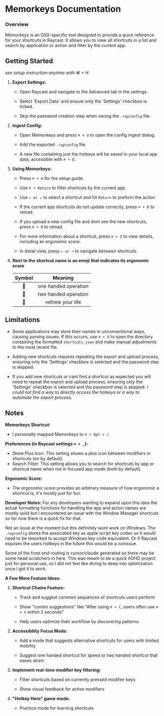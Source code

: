 
# Memorkeys Documentation

### Overview

Memorkeys is an OSX-specific tool designed to provide a quick reference for your shortcuts in Raycast. It allows you to view all shortcuts in a list and search by application or action and filter by the current app.

## Getting Started

*see setup instruction anytime with ⌘ + H*

1.  **Export Settings:**

	- Open Raycast and navigate to the Advanced tab in the settings.

	- Select 'Export Data' and ensure only the 'Settings' checkbox is ticked.

	- Skip the password creation step when saving the `.rayconfig` file.

2.  **Ingest Config:**

	- Open Memorkeys and press `⌘ + U` to open the config ingest dialog.

	- Add the exported `.rayconfig` file.

	- A new file containing just the hotkeys will be saved in your local app data, accessible with `⌘ + O`.

3.  **Using Memorkeys:**

	- Press `⌘ + H` for the setup guide.

	- Use `⌘ + Return` to filter shortcuts by the current app.
	- Use `↑ or ↓` to select a shortcut and hit `Return` to preform the action

	- If the current app shortcuts do not update correctly, press `⌘ + R` to reload.

	- If you upload a new config file and dont see the new shortcuts, press `⌘ + R` to reload.

	- For more information about a shortcut, press `⌘ + I` to view details, including an ergonomic score.

	- In detail view, press `← or →` to navigate between shortcuts.

4. **Next to the shortcut name is an emoji that indicates its ergonomic score**

	| Symbol | Meaning |
	| :---: | :---: |
	|👋 | one handed operation |
	|👐 | two handed operation |
	|🤮 | rethink your life |


## Limitations

- Some applications may store their names in unconventional ways, causing parsing issues. If this occurs, use `⌘ + O` to open the directory containing the formatted `shortcuts.json` and make manual adjustments to the most recent file.

- Adding new shortcuts requires repeating the export and upload process, ensuring only the 'Settings' checkbox is selected and the password step is skipped.

- If you add new shortcuts or cant find a shortcut as expected you will need to repeat the export and upload process, ensuring only the 'Settings' checkbox is selected and the password step is skipped. 
*I could not find a way to directly access the hotkeys or a way to automate the export process.*

## Notes
**Memorkeys Shortcut:**

- I personally mapped Memorkeys to `⌘ + Opt + /`

**Preferences (in Raycast settings `⌘ + ,`):**

- Show Plus Icon: This setting shows a plus icon between modifiers in shortcuts (on by default).
- Search Filter: This setting allows you to search for shortcuts by app or shortcut name when not in focused app mode (both by default).

**Ergonomic Score:**

- The ergonomic score provides an arbitrary measure of how ergonomic a shortcut is, it's mostly just for fun.

**Developer Notes:**
For any developers wanting to expand upon this idea the actual formatting functions for handling the app and action names are mostly solid but I encountered an issue with the Window Manager shortcuts so for now there is a quick fix for that. 

Not an issue at the moment but this definitely wont work on Windows. The `.rayconfig` stores the associated key as apple script key codes so it would need to be reworked to accept Windows key code equivalent. Or if Raycast exposes the users hotkeys in the future this would be a nonissue.

Some of the front end routing is cursor/claude generated so there may be some head scratchers in here. This was meant to be a quick ADHD project just for personal use, so I did not feel like diving to deep into optimization once I got it to work.

**A Few More Feature Ideas:**
1.  **Shortcut Chains Feature:**

	- Track and suggest common sequences of shortcuts users perform

	- Show "combo suggestions" like "After using `⌘ + C`, users often use `⌘ + V` within 2 seconds"

	- Help users optimize their workflow by discovering patterns

2.  **Accessibility Focus Mode:**

	- Add a mode that suggests alternative shortcuts for users with limited mobility

	- Suggest one handed shortcut for speed or two handed shortcut that eases strain

3.  **Implement real-time modifier key filtering:**

	- Filter shortcuts based on currently pressed modifier keys

	- Show visual feedback for active modifiers


4.  **"Hotkey Hero" game mode:**

	- Practice mode for learning shortcuts

